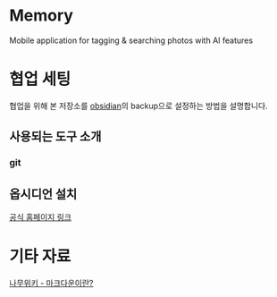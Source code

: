 # Memory
Mobile application for tagging & searching photos with AI features
# 협업 세팅
협업을 위해 본 저장소를 [obsidian](https://obsidian.md/)의 backup으로 설정하는 방법을 설명합니다.

## 사용되는 도구 소개
### git


## 옵시디언 설치
[공식 홈페이지 링크](https://obsidian.md/download)

# 기타 자료
[나무위키 - 마크다운이란?](https://namu.wiki/w/%EB%A7%88%ED%81%AC%EB%8B%A4%EC%9A%B4)